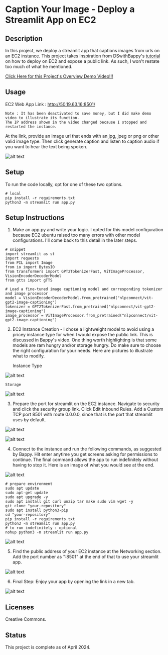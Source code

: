 # Caption Your Image - Deploy a Streamlit App on EC2

## Description
In this project, we deploy a streamlit app that captions images from urls on an EC2 instance. This project takes inspiration from DSwithBappy's [tutorial](https://www.youtube.com/watch?v=DflWqmppOAg) on how to deploy on EC2 and expose a public link. As such, I won't restate too much of what he mentioned. 

[Click Here for this Project's Overview Demo Video!!!](https://youtu.be/mGh5-txRL80)


## Usage

EC2 Web App Link : http://50.19.63.16:8501/

    Note : It has been deactivated to save money, but I did make demo video to illustrate its function. 
    The IP address shown in the video changed because I stopped and restarted the instance.

At the link, provide an image url that ends with an jpg, jpeg or png or other valid image type. Then click generate caption and listen to caption audio if you want to hear the text being spoken.

![alt text](images/image.png)


## Setup

To run the code locally, opt for one of these two options.

```
# local
pip install -r requirements.txt
python3 -m streamlit run app.py

```
## Setup Instructions

1. Make an app.py and write your logic. I opted for this model configuration because EC2 ubuntu raised too many errors with other model configurations. I'll come back to this detail in the later steps.
```
# snippet
import streamlit as st
import requests
from PIL import Image
from io import BytesIO
from transformers import GPT2TokenizerFast, ViTImageProcessor, VisionEncoderDecoderModel
from gtts import gTTS

# Load a fine-tuned image captioning model and corresponding tokenizer and image processor
model = VisionEncoderDecoderModel.from_pretrained("nlpconnect/vit-gpt2-image-captioning")
tokenizer = GPT2TokenizerFast.from_pretrained("nlpconnect/vit-gpt2-image-captioning")
image_processor = ViTImageProcessor.from_pretrained("nlpconnect/vit-gpt2-image-captioning")
```

2. EC2 Instance Creation - I chose a lightweight model to avoid using a pricey instance type for when I would expose the public link. This is discussed in Bappy's video. One thing worth highlighting is that some models are ram hungry and/or storage hungry. Do make sure to choose the right configuration for your needs. Here are pictures to illustrate what to modify.

    Instance Type

![alt text](images/image-1.png)

    Storage
![alt text](images/image-2.png)

3. Prepare the port for streamlit on the EC2 instance. Navigate to security and click the security group link. Click Edit Inbound Rules. Add a Custom TCP port 8501 with route 0.0.0.0, since that is the port that streamlit uses by default.

![alt text](images/image-4.png)

![alt text](images/image-5.png)

4. Connect to the instance and run the following commands, as suggested by Bappy. Hit enter anytime you get screens asking for permissions to continue. The final command allows the app to run indefinitely without having to stop it. Here is an image of what you would see at the end.

![alt text](images/image-3.png)

```
# prepare environment
sudo apt update
sudo apt-get update
sudo apt upgrade -y
sudo apt install git curl unzip tar make sudo vim wget -y
git clone "your-repository"
sudo apt install python3-pip
cd "your-repository"
pip install -r requirements.txt
python3 -m streamlit run app.py
# to run indefinitely : optional
nohup python3 -m streamlit run app.py
```
![alt text](images/image-6.png)

5. Find the public address of your EC2 instance at the Networking section. Add the port number as ":8501" at the end of that to use your streamlit app. 

![alt text](images/image-7.png)


6. Final Step: Enjoy your app by opening the link in a new tab.

![alt text](images/image.png)

## Licenses
Creative Commons.

## Status
This project is complete as of April 2024.
